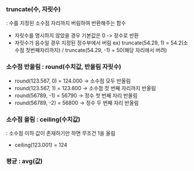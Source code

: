 ### truncate(수, 자릿수)
: 수를 지정된 소수점 자리까지 버림하여 반환해주는 함수
- 자릿수를 명시하지 않았을 경우 기본값은 0 -> 정수로 반환
- 자릿수가 음수일 경우 지정된 정수부에서 버림
ex) truncate(54.29, 1) = 54.2(소수점 첫번째자리까지) / truncate(54.29, -1) = 50(해당 자리에서 버려)

### 소수점 반올림 : round(수치값, 반올림 자릿수)
- round(123.567, 0) = 124.000 -> 소수점 모두 반올림
- round(123.567, 1) = 123.600 -> 소수점 첫 번째 자리까지 반올림
- round(56789, -1) = 56790 -> 정수 첫 번째 자리 반올림
- round(56789, -2) = 56800 -> 정수 두 번째 자리 반올림
  
### 소수점 올림 : ceiling(수치값)
: 소수점 이하 값이 존재하기만 하면 무조건 1을 올림
- ceiling(123.001) = 124

### 평균 : avg(값)

